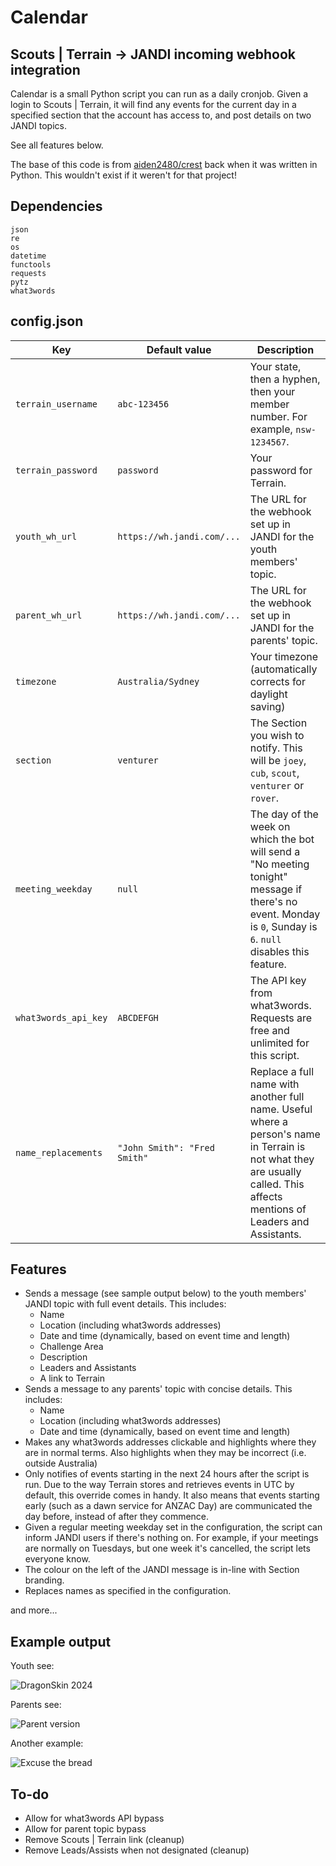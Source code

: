# Calendar

## Scouts | Terrain -> JANDI incoming webhook integration

Calendar is a small Python script you can run as a daily cronjob. Given a login to Scouts | Terrain, it will find any events for the current day in a specified section that the account has access to, and post details on two JANDI topics.

See all features below.

The base of this code is from [aiden2480/crest](https://github.com/aiden2480/crest) back when it was written in Python. This wouldn't exist if it weren't for that project!

## Dependencies

```
json
re
os
datetime
functools
requests
pytz
what3words
```

## config.json


| Key                  | Default value                | Description                                                                                                                                                               |
| -------------------- | ---------------------------- | ------------------------------------------------------------------------------------------------------------------------------------------------------------------------- |
| `terrain_username`   | `abc-123456`                 | Your state, then a hyphen, then your member number. For example, `nsw-1234567`.                                                                                           |
| `terrain_password`   | `password`                   | Your password for Terrain.                                                                                                                                                |
| `youth_wh_url`       | `https://wh.jandi.com/...`   | The URL for the webhook set up in JANDI for the youth members' topic.                                                                                                     |
| `parent_wh_url`      | `https://wh.jandi.com/...`   | The URL for the webhook set up in JANDI for the parents' topic.                                                                                                           |
| `timezone`           | `Australia/Sydney`           | Your timezone (automatically corrects for daylight saving)                                                                                                                              |
| `section`            | `venturer`                   | The Section you wish to notify. This will be `joey`, `cub`, `scout`, `venturer` or `rover`.                                                                               |
| `meeting_weekday`    | `null`                       | The day of the week on which the bot will send a "No meeting tonight" message if there's no event. Monday is `0`, Sunday is `6`. `null` disables this feature.            |
| `what3words_api_key` | `ABCDEFGH`                   | The API key from what3words. Requests are free and unlimited for this script.                                                                                             |
| `name_replacements`  | `"John Smith": "Fred Smith"` | Replace a full name with another full name. Useful where a person's name in Terrain is not what they are usually called. This affects mentions of Leaders and Assistants. |

## Features

- Sends a message (see sample output below) to the youth members' JANDI topic with full event details. This includes:
    - Name
    - Location (including what3words addresses)
    - Date and time (dynamically, based on event time and length)
    - Challenge Area
    - Description
    - Leaders and Assistants
    - A link to Terrain
- Sends a message to any parents' topic with concise details. This includes:
    - Name
    - Location (including what3words addresses)
    - Date and time (dynamically, based on event time and length)
- Makes any what3words addresses clickable and highlights where they are in normal terms. Also highlights when they may be incorrect (i.e. outside Australia)
- Only notifies of events starting in the next 24 hours after the script is run. Due to the way Terrain stores and retrieves events in UTC by default, this override comes in handy. It also means that events starting early (such as a dawn service for ANZAC Day) are communicated the day before, instead of after they commence. 
- Given a regular meeting weekday set in the configuration, the script can inform JANDI users if there's nothing on. For example, if your meetings are normally on Tuesdays, but one week it's cancelled, the script lets everyone know.
- The colour on the left of the JANDI message is in-line with Section branding.
- Replaces names as specified in the configuration. 

and more...

## Example output

Youth see:

![DragonSkin 2024](https://github.com/thdrmrphy/calendar/assets/130824397/beee215f-acb9-4ae0-af38-49442b1b0f7e)

Parents see:

![Parent version](https://github.com/thdrmrphy/calendar/assets/130824397/9a537341-f5d3-4719-8647-159494658120)

Another example:

![Excuse the bread](https://github.com/thdrmrphy/calendar/assets/130824397/17697d85-9464-4a7a-a193-977b5f53ef9e)

## To-do

- Allow for what3words API bypass
- Allow for parent topic bypass
- Remove Scouts | Terrain link (cleanup)
- Remove Leads/Assists when not designated (cleanup)